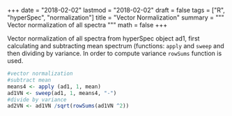 +++
date = "2018-02-02"
lastmod = "2018-02-02"
draft = false
tags = ["R", "hyperSpec", "normalization"]
title = "Vector Normalization"
summary = """
Vector normalization of all spectra
"""
math = false
+++



Vector normalization of all spectra from hyperSpec object ad1, first calculating and subtracting mean spectrum (functions: `apply` and `sweep` and then dividing by variance. In order to compute variance `rowSums` function is used.
```r
#vector normalization
#subtract mean
means4 <- apply (ad1, 1, mean)
ad1VN <- sweep(ad1, 1, means4, "-")
#divide by variance 
ad2VN <- ad1VN /sqrt(rowSums(ad1VN ^2))
```
